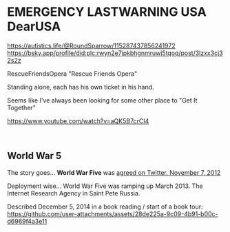 # EMERGENCY LASTWARNING USA DearUSA  

https://autistics.life/@RoundSparrow/115287437856241972      
https://bsky.app/profile/did:plc:rwyn2e7jpkbhgnmruwj5tqoq/post/3lzxx3cj32s2z

RescueFriendsOpera "Rescue Friends Opera"

Standing alone, each has his own ticket in his hand.

Seems like I've always been looking for some other place to "Get It Together"

https://www.youtube.com/watch?v=aQK5B7crCI4

&nbsp;

## World War 5

The story goes... **World War Five** was [agreed on Twitter. November 7, 2012](https://www.facebook.com/konstantin.rykov/posts/10210621124674610)   

Deployment wise... World War Five was ramping up March 2013. The Internet Research Agency in Saint Pete Russia.


Described December 5, 2014 in a book reading / start of a book tour:   
https://github.com/user-attachments/assets/28de225a-9c09-4b91-b00c-d6969f4a3e11

